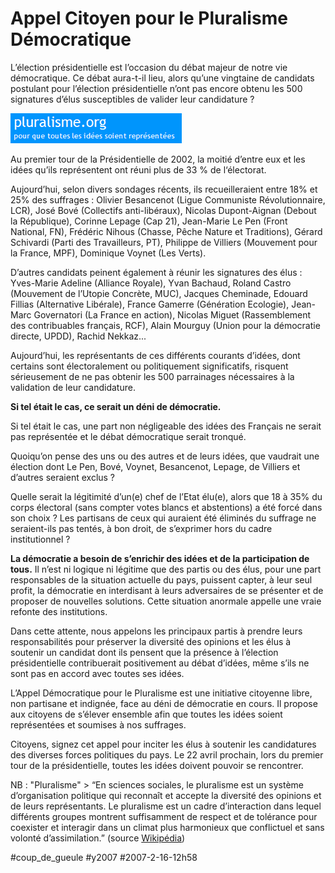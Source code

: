 # Appel Citoyen pour le Pluralisme Démocratique

L’élection présidentielle est l’occasion du débat majeur de notre vie démocratique. Ce débat aura-t-il lieu, alors qu’une vingtaine de candidats postulant pour l’élection présidentielle n’ont pas encore obtenu les 500 signatures d’élus susceptibles de valider leur candidature ?

![](_i/pluralisme.gif)

Au premier tour de la Présidentielle de 2002, la moitié d’entre eux et les idées qu’ils représentent ont réuni plus de 33 % de l‘électorat.

Aujourd’hui, selon divers sondages récents, ils recueilleraient entre 18% et 25% des suffrages : Olivier Besancenot (Ligue Communiste Révolutionnaire, LCR), José Bové (Collectifs anti-libéraux), Nicolas Dupont-Aignan (Debout la République), Corinne Lepage (Cap 21), Jean-Marie Le Pen (Front National, FN), Frédéric Nihous (Chasse, Pêche Nature et Traditions), Gérard Schivardi (Parti des Travailleurs, PT), Philippe de Villiers (Mouvement pour la France, MPF), Dominique Voynet (Les Verts).

D’autres candidats peinent également à réunir les signatures des élus : Yves-Marie Adeline (Alliance Royale), Yvan Bachaud, Roland Castro (Mouvement de l’Utopie Concrète, MUC), Jacques Cheminade, Edouard Fillias (Alternative Libérale), France Gamerre (Génération Ecologie), Jean-Marc Governatori (La France en action), Nicolas Miguet (Rassemblement des contribuables français, RCF), Alain Mourguy (Union pour la démocratie directe, UPDD), Rachid Nekkaz...

Aujourd’hui, les représentants de ces différents courants d’idées, dont certains sont électoralement ou politiquement significatifs, risquent sérieusement de ne pas obtenir les 500 parrainages nécessaires à la validation de leur candidature.

**Si tel était le cas, ce serait un déni de démocratie.**

Si tel était le cas, une part non négligeable des idées des Français ne serait pas représentée et le débat démocratique serait tronqué.

Quoiqu’on pense des uns ou des autres et de leurs idées, que vaudrait une élection dont Le Pen, Bové, Voynet, Besancenot, Lepage, de Villiers et d’autres seraient exclus ?

Quelle serait la légitimité d’un(e) chef de l’Etat élu(e), alors que 18 à 35% du corps électoral (sans compter votes blancs et abstentions) a été forcé dans son choix ? Les partisans de ceux qui auraient été éliminés du suffrage ne seraient-ils pas tentés, à bon droit, de s’exprimer hors du cadre institutionnel ?

**La démocratie a besoin de s’enrichir des idées et de la participation de tous.** Il n’est ni logique ni légitime que des partis ou des élus, pour une part responsables de la situation actuelle du pays, puissent capter, à leur seul profit, la démocratie en interdisant à leurs adversaires de se présenter et de proposer de nouvelles solutions. Cette situation anormale appelle une vraie refonte des institutions.

Dans cette attente, nous appelons les principaux partis à prendre leurs responsabilités pour préserver la diversité des opinions et les élus à soutenir un candidat dont ils pensent que la présence à l’élection présidentielle contribuerait positivement au débat d’idées, même s’ils ne sont pas en accord avec toutes ses idées.

L’Appel Démocratique pour le Pluralisme est une initiative citoyenne libre, non partisane et indignée, face au déni de démocratie en cours. Il propose aux citoyens de s’élever ensemble afin que toutes les idées soient représentées et soumises à nos suffrages.

Citoyens, signez cet appel pour inciter les élus à soutenir les candidatures des diverses forces politiques du pays. Le 22 avril prochain, lors du premier tour de la présidentielle, toutes les idées doivent pouvoir se rencontrer.

NB : "Pluralisme" > “En sciences sociales, le pluralisme est un système d’organisation politique qui reconnaît et accepte la diversité des opinions et de leurs représentants. Le pluralisme est un cadre d’interaction dans lequel différents groupes montrent suffisamment de respect et de tolérance pour coexister et interagir dans un climat plus harmonieux que conflictuel et sans volonté d’assimilation.” (source [Wikipédia](http://fr.wikipedia.org/wiki/Pluralisme))

#coup_de_gueule #y2007 #2007-2-16-12h58

